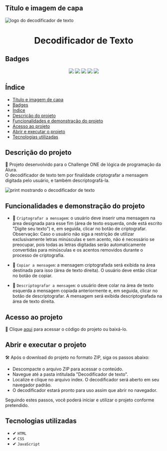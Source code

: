 ## Título e imagem de capa

![logo do decodificador de texto](https://github.com/user-attachments/assets/c134a715-823e-4eac-b7c7-8618c644d408)
<h1 align="center"> Decodificador de Texto </h1>

## Badges

<p align="center">
        <img src="https://img.shields.io/badge/STATUS-FINALIZADO-green">
        <img src="https://img.shields.io/badge/DATA%20DE%20LAN%C3%87AMENTO-AGOSTO%202024-blue">
        <img src="https://img.shields.io/github/license/Caroline-Fraga/decodificador">
        <img src="https://img.shields.io/github/forks/Caroline-Fraga/decodificador">
        <img src="https://img.shields.io/github/stars/Caroline-Fraga/decodificador">
</p>

## Índice

- [Título e imagem de capa](##título-e-imagem-de-capa)
- [Badges](##Badges)
- [Índice](##Índice)
- [Descrição do projeto](##Descrição-do-projeto)
- [Funcionalidades e demonstração do projeto](##Funcionalidades-e-demonstração-do-projeto)
- [Acesso ao projeto](##Acesso-ao-projeto)
- [Abrir e executar o projeto](##Abrir-e-executar-o-projeto)
- [Tecnologias utilizadas](##Tecnologias-utilizadas)


## Descrição do projeto 

📝 Projeto desenvolvido para o Challenge ONE de lógica de programação da Alura.<br>O decodificador de texto tem por finalidade criptografar a mensagem digitada pelo usuário, e também descriptografá-la.

![print mostrando o decodificador de texto](https://github.com/user-attachments/assets/d275847a-67fa-4f49-8d63-ceeaa9683083)

## Funcionalidades e demonstração do projeto

- 🔨 `Criptografar a mensagem`: o usuário deve inserir uma mensagem na área designada para esse fim (área de texto esquerda, onde está escrito "Digite seu texto") e, em seguida, clicar no botão de criptografar. <br> Observação: Caso o usuário não siga a restrição de utilizar exclusivamente letras minúsculas e sem acento, não é necessário se preocupar, pois todas as letras digitadas serão automaticamente convertidas para minúsculas e os acentos removidos durante o processo de criptografia.

- 🔨 `Copiar a mensagem`: a mensagem criptografada será exibida na área destinada para isso (área de texto direita). O usuário deve então clicar no botão de copiar.

- 🔨 `Descriptografar a mensagem`: o usuário deve colar na área de texto esquerda a mensagem copiada anteriormente  e, em seguida, clicar no botão de descriptografar. A mensagem será exibida descriptografada na área de texto direita.

## Acesso ao projeto

📁 Clique [aqui](https://github.com/Caroline-Fraga/decodificador) para acessar o código do projeto ou baixá-lo.

## Abrir e executar o projeto

🛠 Após o download do projeto no formato ZIP, siga os passos abaixo:

- Descompacte o arquivo ZIP para acessar o conteúdo.
- Navegue até a pasta intitulada "Decodificador de texto".
- Localize e clique no arquivo index. O decodificador será aberto em seu navegador padrão.
- O decodificador estará pronto para uso assim que abrir no navegador.

Seguindo estes passos, você poderá iniciar e utilizar o projeto conforme pretendido.

## Tecnologias utilizadas 

- ✔ `HTML`
- ✔ `CSS`
- ✔ `JavaScript`



